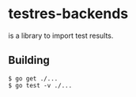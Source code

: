 # testres-backends

is a library to import test results.

## Building

```
$ go get ./...
$ go test -v ./...
```
